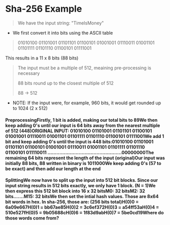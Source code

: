 # Sha-256 Example

> We have the input string: "TimeIsMoney"

* We first convert it into bits using the ASCII table

> 01010100 01101001 01101101 01100101 01001001 01110011 01001101 01101111 01101110 01100101 01111001

This results in a 11 x 8 bits (88 bits)

> The input must be a multiple of 512, meaining pre-processing is necessary
>
> 88 bits round up to the closest multiple of 512
>
> 88 -> 512

* NOTE: If the input were, for example, 960 bits, it would get rounded up to 1024 (2 x 512)

#### PreprocessingFirstly, 1 bit is added, making our total bits to 89We then keep adding 0's until our input is 64 bits away from the nearest multiple of 512 (448)ORIGINAL INPUT: 01010100 01101001 01101101 01100101 01001001 01110011 01001101 01101111 01101110 01100101 01111001We add 1 bit and keep adding 0's until the input is 448 bits:01010100 01101001 01101101 01100101 01001001 01110011 01001101 01101111 01101110 01100101 011110011 ..................................................00000000The remaining 64 bits represent the length of the input (original)Our input was initially 88 bits, 88 written in binary is 1011000We keep adding 0's (57 to be exact) and then add our length at the end

#### SplittingWe now have to split up the input into 512 bit blocks. Since our input string results in 512 bits exactly, we only have 1 block. (N = 1)We then express this 512 bit block into 16 x 32 bitsM0: 32 bitsM2: 32 bits.......M15: 32 bitsWe then set the intial hash values. Those are 8x64 bit words in hex. In sha-256, those are: (256 bits total)H(0)0 = 6a09e667H(0)1 = bb67ae85H(0)2 = 3c6ef372H(0)3 = a54ff53aH(0)4 = 510e527fH(0)5 = 9b05688cH(0)6 = 1f83d9abH(0)7 = 5be0cd19Where do those words come from?
